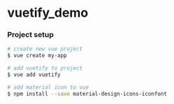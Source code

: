 # vuetify_demo

### Project setup

``` bash
# create new vue project 
$ vue create my-app

# add vuetify to project 
$ vue add vuetify

# add material icon to vue 
$ npm install --save material-design-icons-iconfont
```
